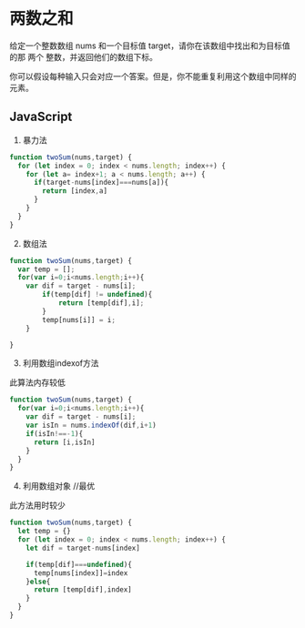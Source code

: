# 两数之和
给定一个整数数组 nums 和一个目标值 target，请你在该数组中找出和为目标值的那 两个 整数，并返回他们的数组下标。

你可以假设每种输入只会对应一个答案。但是，你不能重复利用这个数组中同样的元素。

## JavaScript
1. 暴力法

```javascript
function twoSum(nums,target) {
  for (let index = 0; index < nums.length; index++) {
    for (let a= index+1; a < nums.length; a++) {      
      if(target-nums[index]===nums[a]){
        return [index,a]
      }
    }
  }
}
```

2. 数组法

```javascript
function twoSum(nums,target) {
  var temp = [];
  for(var i=0;i<nums.length;i++){
    var dif = target - nums[i];
        if(temp[dif] != undefined){
            return [temp[dif],i];
        }
        temp[nums[i]] = i;
    }

}
```

3. 利用数组indexof方法 

此算法内存较低

```javascript
function twoSum(nums,target) {
  for(var i=0;i<nums.length;i++){
    var dif = target - nums[i];
    var isIn = nums.indexOf(dif,i+1)
    if(isIn!==-1){
      return [i,isIn]
    }
  }
}
```

4. 利用数组对象 //最优

此方法用时较少

```javascript
function twoSum(nums,target) {
  let temp = {}
  for (let index = 0; index < nums.length; index++) {
    let dif = target-nums[index]

    if(temp[dif]===undefined){
      temp[nums[index]]=index
    }else{
      return [temp[dif],index]
    }
  }
}
```

